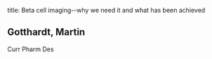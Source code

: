 title: Beta cell imaging--why we need it and what has been achieved

## Gotthardt, Martin
Curr Pharm Des

